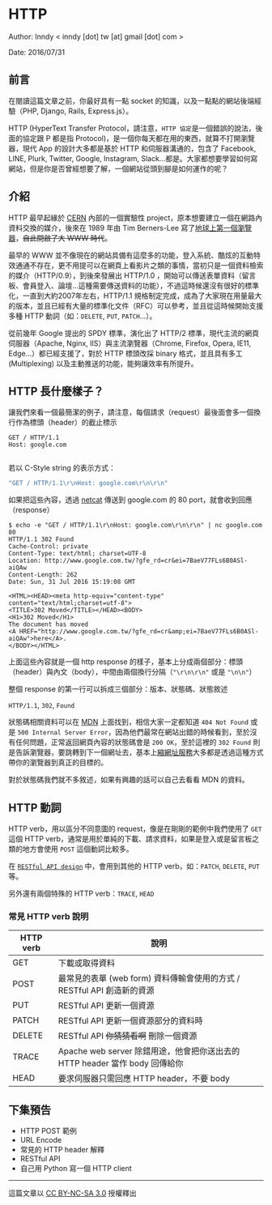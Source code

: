 # HTTP

Author: Inndy < inndy [dot] tw [at] gmail [dot] com >

Date: 2016/07/31

## 前言

在閱讀這篇文章之前，你最好具有一點 socket 的知識，以及一點點的網站後端經驗（PHP, Django, Rails, Express.js）。

HTTP (HyperText Transfer Protocol，請注意，`HTTP 協定`是一個錯誤的說法，後面的協定跟 P 都是指 Protocol)，是一個你每天都在用的東西，就算不打開瀏覽器，現代 App 的設計大多都是基於 HTTP 和伺服器溝通的，包含了 Facebook, LINE, Plurk, Twitter, Google, Instagram, Slack...都是。大家都想要學習如何寫網站，但是你是否曾經想要了解，一個網站從頭到腳是如何運作的呢？

## 介紹

HTTP 最早起緣於 [CERN](https://home.cern/) 內部的一個實驗性 project，原本想要建立一個在網路內資料交換的媒介，後來在 1989 年由 Tim Berners-Lee 寫了[地球上第一個瀏覽器](http://info.cern.ch/NextBrowser.html)，~~自此開啟了大 WWW 時代~~。

最早的 WWW 並不像現在的網站具備有這麼多的功能，登入系統、酷炫的互動特效通通不存在，更不用提可以在網頁上看影片之類的事情，當初只是一個資料檢索的媒介（HTTP/0.9），到後來發展出 HTTP/1.0 ，開始可以傳送表單資料（留言板、會員登入、論壇...這種需要傳送資料的功能），不過這時候還沒有很好的標準化，一直到大約2007年左右，HTTP/1.1 規格制定完成，成為了大家現在用量最大的版本，並且已經有大量的標準化文件（RFC）可以參考，並且從這時候開始支援多種 HTTP 動詞（如：`DELETE`, `PUT`, `PATCH`...）。

從前幾年 Google 提出的 SPDY 標準，演化出了 HTTP/2 標準，現代主流的網頁伺服器（Apache, Nginx, IIS）與主流瀏覽器（Chrome, Firefox, Opera, IE11, Edge...）都已經支援了，對於 HTTP 標頭改採 binary 格式，並且具有多工 (Multiplexing) 以及主動推送的功能，能夠讓效率有所提升。

## HTTP 長什麼樣子？

讓我們來看一個最簡潔的例子，請注意，每個請求（request）最後面會多一個換行作為標頭（header）的截止標示

```
GET / HTTP/1.1
Host: google.com


```

若以 C-Style string 的表示方式：

``` c
"GET / HTTP/1.1\r\nHost: google.com\r\n\r\n"
```

如果把這些內容，透過 [netcat](https://en.wikipedia.org/wiki/Netcat) 傳送到 google.com 的 80 port，就會收到回應（response）

```
$ echo -e "GET / HTTP/1.1\r\nHost: google.com\r\n\r\n" | nc google.com 80
HTTP/1.1 302 Found
Cache-Control: private
Content-Type: text/html; charset=UTF-8
Location: http://www.google.com.tw/?gfe_rd=cr&ei=7BaeV77FLs6B0ASl-aiQAw
Content-Length: 262
Date: Sun, 31 Jul 2016 15:19:08 GMT

<HTML><HEAD><meta http-equiv="content-type" content="text/html;charset=utf-8">
<TITLE>302 Moved</TITLE></HEAD><BODY>
<H1>302 Moved</H1>
The document has moved
<A HREF="http://www.google.com.tw/?gfe_rd=cr&amp;ei=7BaeV77FLs6B0ASl-aiQAw">here</A>.
</BODY></HTML>
```

上面這些內容就是一個 http response 的樣子，基本上分成兩個部分：標頭（header）與內文（body），中間由兩個換行分隔（`"\r\n\r\n"` 或是 `"\n\n"`）

整個 response 的第一行可以拆成三個部分：版本、狀態碼、狀態敘述

`HTTP/1.1`, `302`, `Found`

狀態碼相關資料可以在 [MDN](https://developer.mozilla.org/en-US/docs/Web/HTTP/Status) 上面找到，相信大家一定都知道 `404 Not Found` 或是 `500 Internal Server Error`，因為他們最常在網站出錯的時候看到，至於沒有任何問題，正常返回網頁內容的狀態碼會是 `200 OK`，至於這裡的 `302 Found` 則是告訴瀏覽器，要跳轉到下一個網址去，基本上[縮網址服務](https://en.wikipedia.org/wiki/URL_shortening)大多都是透過這種方式帶你的瀏覽器到真正的目標的。

對於狀態碼我們就不多敘述，如果有興趣的話可以自己去看看 MDN 的資料。

## HTTP 動詞

HTTP verb，用以區分不同意圖的 request，像是在剛剛的範例中我們使用了 `GET` 這個 HTTP verb，通常是用於單純的下載、請求資料，如果是登入或是留言板之類的地方會使用 `POST` 這個動詞比較多。

在 [`RESTful API design`](https://ihower.tw/blog/archives/1542) 中，會用到其他的 HTTP verb，如：`PATCH`, `DELETE`, `PUT` 等。

另外還有兩個特殊的 HTTP verb：`TRACE`, `HEAD`

### 常見 HTTP verb 說明

| HTTP verb | 說明 |
| --------- | --- |
| GET | 下載或取得資料 |
| POST | 最常見的表單 (web form) 資料傳輸會使用的方式 / RESTful API 創造新的資源 |
| PUT | RESTful API 更新一個資源 |
| PATCH | RESTful API 更新一個資源部分的資料時 |
| DELETE | RESTful API ~~你猜猜看啊~~ 刪除一個資源 |
| TRACE | Apache web server 除錯用途，他會把你送出去的 HTTP header 當作 body 回傳給你 |
| HEAD | 要求伺服器只需回應 HTTP header，不要 body |

## 下集預告

- HTTP POST 範例
- URL Encode
- 常見的 HTTP header 解釋
- RESTful API
- 自己用 Python 寫一個 HTTP client

---

這篇文章以 [CC BY-NC-SA 3.0](https://creativecommons.org/licenses/by-nc-sa/3.0/tw/) 授權釋出
